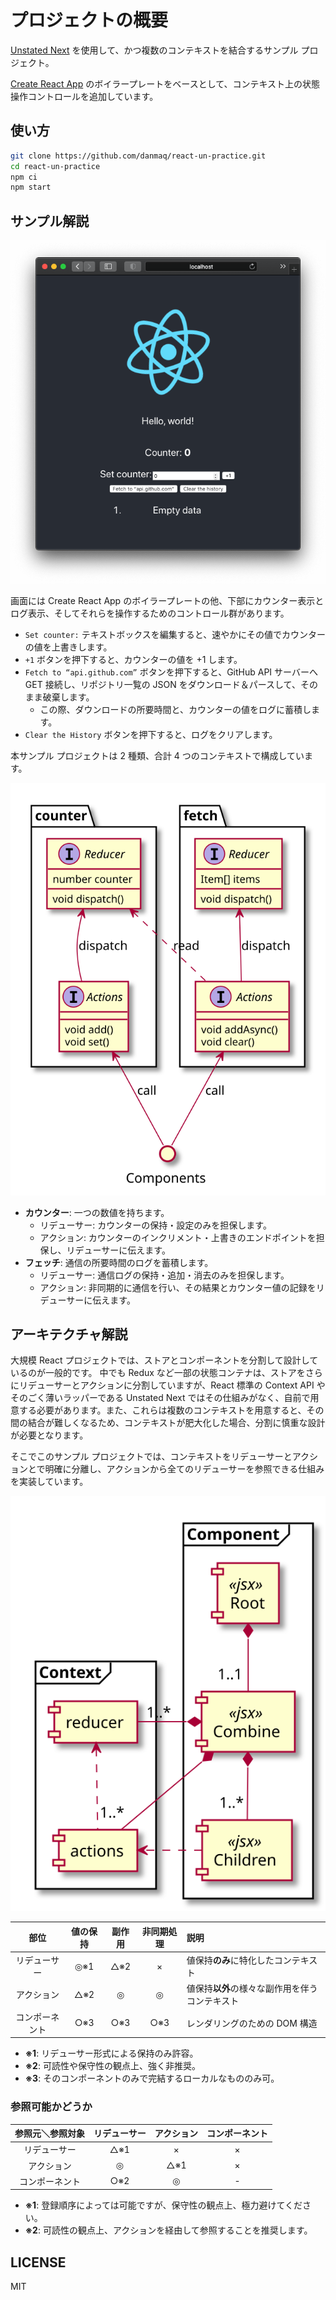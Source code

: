 # プロジェクトの概要

[Unstated Next](https://github.com/jamiebuilds/unstated-next) を使用して、かつ複数のコンテキストを結合するサンプル プロジェクト。

[Create React App](https://create-react-app.dev) のボイラープレートをベースとして、コンテキスト上の状態操作コントロールを追加しています。

## 使い方

```sh
git clone https://github.com/danmaq/react-un-practice.git
cd react-un-practice
npm ci
npm start
```

## サンプル解説

![スクリーンショット](https://raw.githubusercontent.com/danmaq/react-un-practice/main/public/screenshot.png)

画面には Create React App のボイラープレートの他、下部にカウンター表示とログ表示、そしてそれらを操作するためのコントロール群があります。

- `Set counter:` テキストボックスを編集すると、速やかにその値でカウンターの値を上書きします。
- `+1` ボタンを押下すると、カウンターの値を +1 します。
- `Fetch to “api.github.com”` ボタンを押下すると、GitHub API サーバーへ GET 接続し、リポジトリ一覧の JSON をダウンロード＆パースして、そのまま破棄します。
  - この際、ダウンロードの所要時間と、カウンターの値をログに蓄積します。
- `Clear the History` ボタンを押下すると、ログをクリアします。

本サンプル プロジェクトは 2 種類、合計 4 つのコンテキストで構成しています。

![コンテキスト図解](https://raw.githubusercontent.com/danmaq/react-un-practice/main/public/context.svg)

- **カウンター**: 一つの数値を持ちます。
  - リデューサー: カウンターの保持・設定のみを担保します。
  - アクション: カウンターのインクリメント・上書きのエンドポイントを担保し、リデューサーに伝えます。
- **フェッチ**: 通信の所要時間のログを蓄積します。
  - リデューサー: 通信ログの保持・追加・消去のみを担保します。
  - アクション: 非同期的に通信を行い、その結果とカウンター値の記録をリデューサーに伝えます。

## アーキテクチャ解説

大規模 React プロジェクトでは、ストアとコンポーネントを分割して設計しているのが一般的です。
中でも Redux など一部の状態コンテナは、ストアをさらにリデューサーとアクションに分割していますが、React 標準の Context API やそのごく薄いラッパーである Unstated Next ではその仕組みがなく、自前で用意する必要があります。また、これらは複数のコンテキストを用意すると、その間の結合が難しくなるため、コンテキストが肥大化した場合、分割に慎重な設計が必要となります。

そこでこのサンプル プロジェクトでは、コンテキストをリデューサーとアクションとで明確に分離し、アクションから全てのリデューサーを参照できる仕組みを実装しています。

![アーキテクチャ図解](https://raw.githubusercontent.com/danmaq/react-un-practice/main/public/architecture.svg)

|      部位      | 値の保持 | 副作用 | 非同期処理 | 説明                                           |
| :------------: | :------: | :----: | :--------: | :--------------------------------------------- |
|  リデューサー  |   ◎※1    |  △※2   |     ×      | 値保持**のみ**に特化したコンテキスト           |
|   アクション   |   △※2    |   ◎    |     ◎      | 値保持**以外**の様々な副作用を伴うコンテキスト |
| コンポーネント |   ○※3    |  ○※3   |    ○※3     | レンダリングのための DOM 構造                  |

- **※1**: リデューサー形式による保持のみ許容。
- **※2**: 可読性や保守性の観点上、強く非推奨。
- **※3**: そのコンポーネントのみで完結するローカルなもののみ可。

### 参照可能かどうか

| 参照元＼参照対象 | リデューサー | アクション | コンポーネント |
| :--------------: | :----------: | :--------: | :------------: |
|   リデューサー   |     △※1      |     ×      |       ×        |
|    アクション    |      ◎       |    △※1     |       ×        |
|  コンポーネント  |     ○※2      |     ◎      |       -        |

- **※1**: 登録順序によっては可能ですが、保守性の観点上、極力避けてください。
- **※2**: 可読性の観点上、アクションを経由して参照することを推奨します。

## LICENSE

MIT
